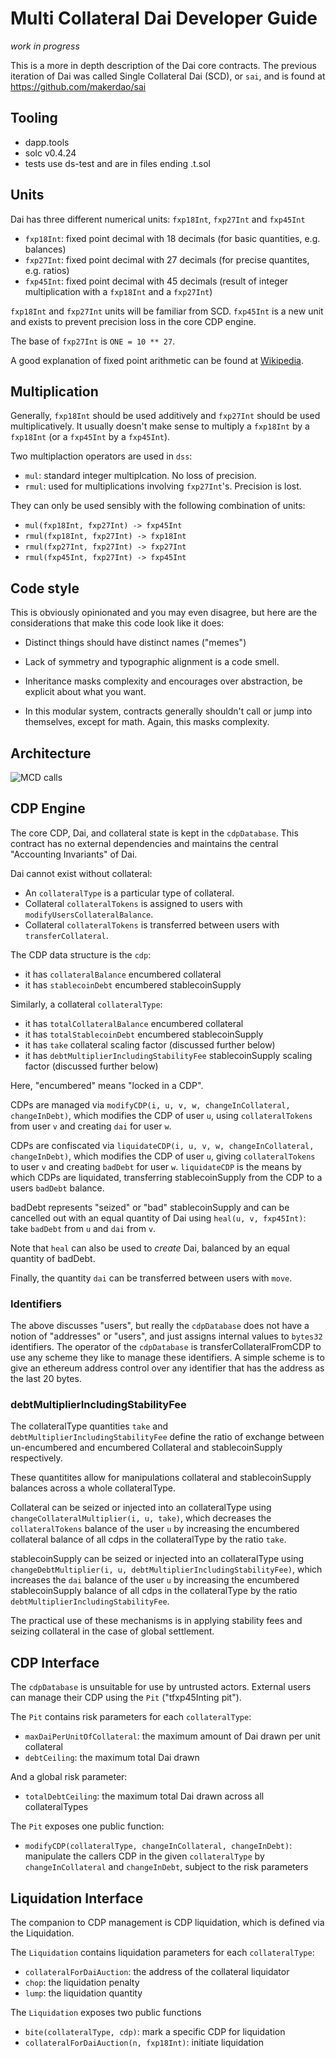 # Multi Collateral Dai Developer Guide

*work in progress*

This is a more in depth description of the Dai core contracts. The
previous iteration of Dai was called Single Collateral Dai (SCD), or
`sai`, and is found at https://github.com/makerdao/sai


## Tooling

- dapp.tools
- solc v0.4.24
- tests use ds-test and are in files ending .t.sol


## Units

Dai has three different numerical units: `fxp18Int`, `fxp27Int` and `fxp45Int`

- `fxp18Int`: fixed point decimal with 18 decimals (for basic quantities, e.g. balances)
- `fxp27Int`: fixed point decimal with 27 decimals (for precise quantites, e.g. ratios)
- `fxp45Int`: fixed point decimal with 45 decimals (result of integer multiplication with a `fxp18Int` and a `fxp27Int`)

`fxp18Int` and `fxp27Int` units will be familiar from SCD. `fxp45Int` is a new unit and
exists to prevent precision loss in the core CDP engine.

The base of `fxp27Int` is `ONE = 10 ** 27`.

A good explanation of fixed point arithmetic can be found at [Wikipedia](https://en.wikipedia.org/wiki/Fixed-point_arithmetic).

## Multiplication

Generally, `fxp18Int` should be used additively and `fxp27Int` should be used
multiplicatively. It usually doesn't make sense to multiply a `fxp18Int` by a
`fxp18Int` (or a `fxp45Int` by a `fxp45Int`).

Two multiplaction operators are used in `dss`:

- `mul`: standard integer multiplcation. No loss of precision.
- `rmul`: used for multiplications involving `fxp27Int`'s. Precision is lost.

They can only be used sensibly with the following combination of units:

- `mul(fxp18Int, fxp27Int) -> fxp45Int`
- `rmul(fxp18Int, fxp27Int) -> fxp18Int`
- `rmul(fxp27Int, fxp27Int) -> fxp27Int`
- `rmul(fxp45Int, fxp27Int) -> fxp45Int`

## Code style

This is obviously opinionated and you may even disagree, but here are
the considerations that make this code look like it does:

- Distinct things should have distinct names ("memes")

- Lack of symmetry and typographic alignment is a code smell.

- Inheritance masks complexity and encourages over abstraction, be
  explicit about what you want.

- In this modular system, contracts generally shouldn't call or jump
  into themselves, except for math. Again, this masks complexity.


## Architecture

![MCD calls](img/mcd-calls.png)

## CDP Engine

The core CDP, Dai, and collateral state is kept in the `cdpDatabase`. This
contract has no external dependencies and maintains the central
"Accounting Invariants" of Dai.

Dai cannot exist without collateral:

- An `collateralType` is a particular type of collateral.
- Collateral `collateralTokens` is assigned to users with `modifyUsersCollateralBalance`.
- Collateral `collateralTokens` is transferred between users with `transferCollateral`.

The CDP data structure is the `cdp`:

- it has `collateralBalance` encumbered collateral
- it has `stablecoinDebt` encumbered stablecoinSupply

Similarly, a collateral `collateralType`:

- it has `totalCollateralBalance` encumbered collateral
- it has `totalStablecoinDebt` encumbered stablecoinSupply
- it has `take` collateral scaling factor (discussed further below)
- it has `debtMultiplierIncludingStabilityFee` stablecoinSupply scaling factor (discussed further below)

Here, "encumbered" means "locked in a CDP".

CDPs are managed via `modifyCDP(i, u, v, w, changeInCollateral, changeInDebt)`, which modifies the
CDP of user `u`, using `collateralTokens` from user `v` and creating `dai` for user
`w`.

CDPs are confiscated via `liquidateCDP(i, u, v, w, changeInCollateral, changeInDebt)`, which modifies
the CDP of user `u`, giving `collateralTokens` to user `v` and creating `badDebt` for
user `w`. `liquidateCDP` is the means by which CDPs are liquidated, transferring
stablecoinSupply from the CDP to a users `badDebt` balance.

badDebt represents "seized" or "bad" stablecoinSupply and can be cancelled out with an
equal quantity of Dai using `heal(u, v, fxp45Int)`: take `badDebt` from `u` and
`dai` from `v`.

Note that `heal` can also be used to *create* Dai, balanced by an equal
quantity of badDebt.

Finally, the quantity `dai` can be transferred between users with `move`.

### Identifiers

The above discusses "users", but really the `cdpDatabase` does not have a
notion of "addresses" or "users", and just assigns internal values to
`bytes32` identifiers. The operator of the `cdpDatabase` is transferCollateralFromCDP to use any
scheme they like to manage these identifiers. A simple scheme
is to give an ethereum address control over any identifier that has the
address as the last 20 bytes.


### debtMultiplierIncludingStabilityFee

The collateralType quantities `take` and `debtMultiplierIncludingStabilityFee` define the ratio of exchange
between un-encumbered and encumbered Collateral and stablecoinSupply respectively.

These quantitites allow for manipulations collateral and stablecoinSupply balances
across a whole collateralType.

Collateral can be seized or injected into an collateralType using `changeCollateralMultiplier(i, u, take)`,
which decreases the `collateralTokens` balance of the user `u` by increasing the
encumbered collateral balance of all cdps in the collateralType by the ratio
`take`.

stablecoinSupply can be seized or injected into an collateralType using `changeDebtMultiplier(i, u, debtMultiplierIncludingStabilityFee)`,
which increases the `dai` balance of the user `u` by increasing the
encumbered stablecoinSupply balance of all cdps in the collateralType by the ratio `debtMultiplierIncludingStabilityFee`.

The practical use of these mechanisms is in applying stability fees and
seizing collateral in the case of global settlement.

## CDP Interface

The `cdpDatabase` is unsuitable for use by untrusted actors. External
users can manage their CDP using the `Pit` ("tfxp45Inting pit").

The `Pit` contains risk parameters for each `collateralType`:

- `maxDaiPerUnitOfCollateral`: the maximum amount of Dai drawn per unit collateral
- `debtCeiling`: the maximum total Dai drawn

And a global risk parameter:

- `totalDebtCeiling`: the maximum total Dai drawn across all collateralTypes

The `Pit` exposes one public function:

- `modifyCDP(collateralType, changeInCollateral, changeInDebt)`: manipulate the callers CDP in the given `collateralType`
  by `changeInCollateral` and `changeInDebt`, subject to the risk parameters

## Liquidation Interface

The companion to CDP management is CDP liquidation, which is defined via the Liquidation.

The `Liquidation` contains liquidation parameters for each `collateralType`:

- `collateralForDaiAuction`: the address of the collateral liquidator
- `chop`: the liquidation penalty
- `lump`: the liquidation quantity

The `Liquidation` exposes two public functions

- `bite(collateralType, cdp)`: mark a specific CDP for liquidation
- `collateralForDaiAuction(n, fxp18Int)`: initiate liquidation
